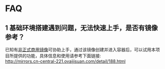 # FAQ

## 1 基础环境搭建遇到问题，无法快速上手，是否有镜像参考？

已知有[非正式商用镜像](http://mirrors.cn-central-221.ovaijisuan.com/detail/188.html)可协助上手，通过该镜像创建并进入容器后，可以试用本项目所提供的功能，具体信息和使用请参考下面链接:  
<http://mirrors.cn-central-221.ovaijisuan.com/detail/188.html>


